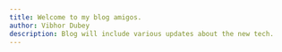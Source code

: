 ```yaml
---
title: Welcome to my blog amigos.
author: Vibhor Dubey
description: Blog will include various updates about the new tech.
---
```


